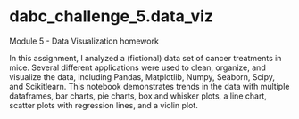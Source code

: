 # dabc_challenge_5.data_viz
Module 5 - Data Visualization homework

In this assignment, I analyzed a (fictional) data set of cancer treatments in mice. Several different applications were used to clean, organize, and visualize the data, including Pandas, Matplotlib, Numpy, Seaborn, Scipy, and Scikitlearn. This notebook demonstrates trends in the data with multiple dataframes, bar charts, pie charts, box and whisker plots, a line chart, scatter plots with regression lines, and a violin plot.